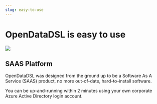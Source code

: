 ```yaml
---
slug: easy-to-use
---
```


OpenDataDSL is easy to use
==========================

![](/img/easy_to_use.jpg)


## SAAS Platform

OpenDataDSL was designed from the ground up to be a Software As A Service (SAAS) product, no more out-of-date, hard-to-install software.

You can be up-and-running within 2 minutes using your own corporate Azure Active Directory login account.


